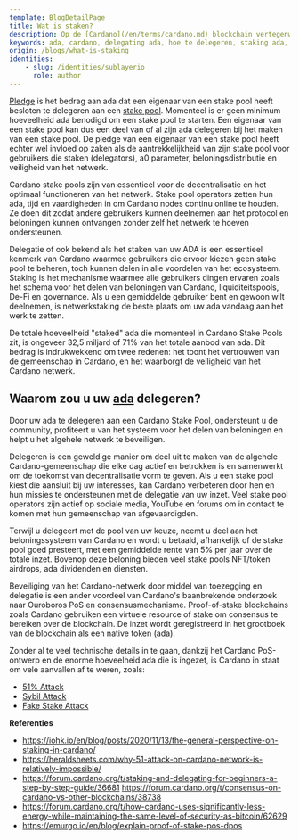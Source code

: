 ```yaml
---
template: BlogDetailPage
title: Wat is staken?
description: Op de [Cardano](/en/terms/cardano.md) blockchain vertegenwoordigt de ada die door wallets wordt gehouden het belang in het netwerk; de mogelijkheid om uw inzet te gebruiken om ofwel [belofte](/en/terms/pledge.md) of delegeren is een van de kernelementen van Cardano.
keywords: ada, cardano, delegating ada, hoe te delegeren, staking ada, staking
origin: /blogs/what-is-staking
identities: 
    - slug: /identities/sublayerio
      role: author
---
```


[Pledge](/en/terms/pledge.md) is het bedrag aan ada dat een eigenaar van een stake pool heeft besloten te delegeren aan een [stake pool](/en/terms/stake-pool.md). Momenteel is er geen minimum hoeveelheid ada benodigd om een stake pool te starten. Een eigenaar van een stake pool kan dus een deel van of al zijn ada delegeren bij het maken van een stake pool. De pledge van een eigenaar van een stake pool heeft echter wel invloed op zaken als de aantrekkelijkheid van zijn stake pool voor gebruikers die staken (delegators), a0 parameter, beloningsdistributie en veiligheid van het netwerk.

Cardano stake pools zijn van essentieel voor de decentralisatie en het optimaal functioneren van het netwerk. Stake pool operators zetten hun ada, tijd en vaardigheden in om Cardano nodes continu online te houden. Ze doen dit zodat andere gebruikers kunnen deelnemen aan het protocol en beloningen kunnen ontvangen zonder zelf het netwerk te hoeven ondersteunen.

Delegatie of ook bekend als het staken van uw ADA is een essentieel kenmerk van Cardano waarmee gebruikers die ervoor kiezen geen stake pool te beheren, toch kunnen delen in alle voordelen van het ecosysteem. Staking is het mechanisme waarmee alle gebruikers dingen ervaren zoals het schema voor het delen van beloningen van Cardano, liquiditeitspools, De-Fi en governance. Als u een gemiddelde gebruiker bent en gewoon wilt deelnemen, is netwerkstaking de beste plaats om uw ada vandaag aan het werk te zetten.

De totale hoeveelheid "staked" ada die momenteel in Cardano Stake Pools zit, is ongeveer 32,5 miljard of 71% van het totale aanbod van ada. Dit bedrag is indrukwekkend om twee redenen: het toont het vertrouwen van de gemeenschap in Cardano, en het waarborgt de veiligheid van het Cardano netwerk.

## Waarom zou u uw [ada](/nl/terms/ada.md) delegeren?

Door uw ada te delegeren aan een Cardano Stake Pool, ondersteunt u de community, profiteert u van het systeem voor het delen van beloningen en helpt u het algehele netwerk te beveiligen.

Delegeren is een geweldige manier om deel uit te maken van de algehele Cardano-gemeenschap die elke dag actief en betrokken is en samenwerkt om de toekomst van decentralisatie vorm te geven. Als u een stake pool kiest die aansluit bij uw interesses, kan Cardano verbeteren door hen en hun missies te ondersteunen met de delegatie van uw inzet. Veel stake pool operators zijn actief op sociale media, YouTube en forums om in contact te komen met hun gemeenschap van afgevaardigden.

Terwijl u delegeert met de pool van uw keuze, neemt u deel aan het beloningssysteem <Link url="https://arxiv.org/abs/1807.11218"/> van Cardano en wordt u betaald, afhankelijk of de stake pool goed presteert, met een gemiddelde rente van 5% per jaar over de totale inzet. Bovenop deze beloning bieden veel stake pools NFT/token airdrops, ada dividenden en diensten.

Beveiliging van het Cardano-netwerk door middel van toezegging en delegatie is een ander voordeel van Cardano's baanbrekende onderzoek naar Ouroboros PoS en consensusmechanisme. Proof-of-stake blockchains zoals Cardano gebruiken een virtuele resource of stake om consensus te bereiken over de blockchain. De inzet wordt geregistreerd in het grootboek van de blockchain als een native token (ada).

Zonder al te veel technische details in te gaan, dankzij het Cardano PoS-ontwerp en de enorme hoeveelheid ada die is ingezet, is Cardano in staat om vele aanvallen af ​​te weren, zoals:
- [51% Attack](/en/terms/fifty-one-percent-attack.md)
- [Sybil Attack](/en/terms/sybil-attack.md)
- [Fake Stake Attack](/en/terms/fake-stake.md)


**Referenties**

- https://iohk.io/en/blog/posts/2020/11/13/the-general-perspective-on-staking-in-cardano/
- https://heraldsheets.com/why-51-attack-on-cardano-network-is-relatively-impossible/
- https://forum.cardano.org/t/staking-and-delegating-for-beginners-a-step-by-step-guide/36681
https://forum.cardano.org/t/consensus-on-cardano-vs-other-blockchains/38738
- https://forum.cardano.org/t/how-cardano-uses-significantly-less-energy-while-maintaining-the-same-level-of-security-as-bitcoin/62629
- https://emurgo.io/en/blog/explain-proof-of-stake-pos-dpos